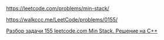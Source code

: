https://leetcode.com/problems/min-stack/

https://walkccc.me/LeetCode/problems/0155/

[Разбор задачи 155 leetcode.com Min Stack. Решение на C++](https://www.youtube.com/watch?v=NNCWMFT1e24)

